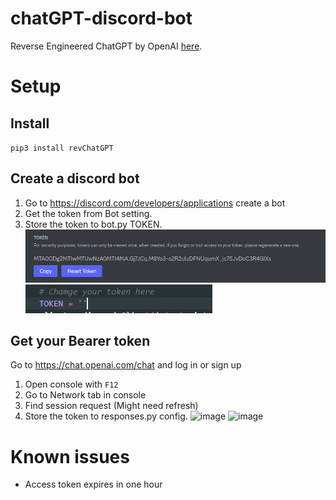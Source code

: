 # chatGPT-discord-bot

Reverse Engineered ChatGPT by OpenAI [here](https://github.com/acheong08/ChatGPT).

# Setup


## Install

`pip3 install revChatGPT`

## Create a discord bot

1. Go to https://discord.com/developers/applications create a bot
2. Get the token from Bot setting.
3. Store the token to bot.py TOKEN.
   ![1670143818339](image/README/1670143818339.png)
   ![1670143869537](image/README/1670143869537.png)

## Get your Bearer token

Go to https://chat.openai.com/chat and log in or sign up

1. Open console with `F12`
2. Go to Network tab in console
3. Find session request (Might need refresh)
4. Store the token to responses.py config.
   ![image](https://user-images.githubusercontent.com/36258159/205446680-b3f40499-9757-428b-9e2f-23e89ca99461.png)
   ![image](https://user-images.githubusercontent.com/36258159/205446730-793f8187-316c-4ae8-962c-0f4c1ee00bd1.png)

# Known issues

- Access token expires in one hour
